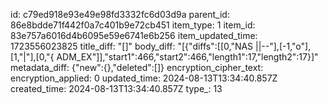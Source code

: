 id: c79ed918e93e49e98fd3332fc6d03d9a
parent_id: 86e8bdde71f442f0a7c401b9e72cb451
item_type: 1
item_id: 83e757a6016d4b6095e59e6741e6b256
item_updated_time: 1723556023825
title_diff: "[]"
body_diff: "[{\"diffs\":[[0,\"NAS ||--\"],[-1,\"o\"],[1,\"|\"],[0,\"{ ADM_EX\"]],\"start1\":466,\"start2\":466,\"length1\":17,\"length2\":17}]"
metadata_diff: {"new":{},"deleted":[]}
encryption_cipher_text: 
encryption_applied: 0
updated_time: 2024-08-13T13:34:40.857Z
created_time: 2024-08-13T13:34:40.857Z
type_: 13